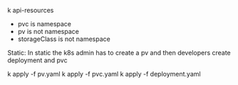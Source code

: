 k api-resources

- pvc is namespace
- pv is not namespace
- storageClass is not namespace

Static: 
In static the k8s admin has to create a pv and then developers create deployment and pvc

k apply -f pv.yaml
k apply -f pvc.yaml
k apply -f deployment.yaml